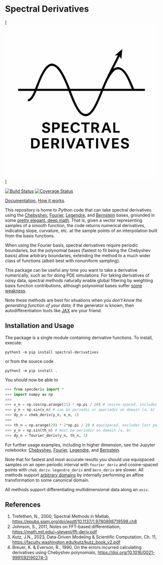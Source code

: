 # Spectral Derivatives
[![logo](logo.png)]

[![Build Status](https://github.com/pavelkomarov/spectral-derivatives/actions/workflows/build.yml/badge.svg)](https://github.com/pavelkomarov/spectral-derivatives/actions)
[![Coverage Status](https://coveralls.io/repos/github/pavelkomarov/spectral-derivatives/badge.svg?branch=main)](https://coveralls.io/github/pavelkomarov/spectral-derivatives?branch=main)

[Documentation](https://pavelkomarov.com/spectral-derivatives/specderiv.html), [How it works](https://pavelkomarov.com/spectral-derivatives/math.pdf).

This repository is home to Python code that can take spectral derivatives using the [Chebyshev](https://en.wikipedia.org/wiki/Chebyshev_polynomials), [Fourier](https://mathworld.wolfram.com/FourierSeries.html), [Legendre](https://en.wikipedia.org/wiki/Legendre_polynomials), and [Bernstein](https://en.wikipedia.org/wiki/Bernstein_polynomial) bases, grounded in some [pretty elegant, deep math](https://pavelkomarov.com/spectral-derivatives/math.pdf). That is, given a vector representing samples of a smooth function, the code returns numerical derivatives, indicating slope, curvature, etc. at the sample points of an interpolation built from the basis functions.

When using the Fourier basis, spectral derivatives require periodic boundaries, but the polynomial bases (fastest to fit being the Chebyshev basis) allow arbitrary boundaries, extending the method to a much wider class of functions (albeit best with nonuniform sampling).

This package can be useful any time you want to take a derivative numerically, such as for doing PDE simulations. For taking derivatives of noisy data, spectral methods naturally enable global filtering by weighting basis function contributions, although polynomial bases suffer [some weakness](https://github.com/pavelkomarov/spectral-derivatives/blob/main/notebooks/filtering_noise.ipynb).

Note these methods are best for situations when you *don't know the generating function of your data*; if the generator is known, then autodifferentiation tools like [JAX](https://jax.readthedocs.io/en/latest/quickstart.html) are your friend.

## Installation and Usage
The package is a single module containing derivative functions. To install, execute:
```shell
python3 -m pip install spectral-derivatives
```
or from the source code
```shell
python3 -m pip install .
```
You should now be able to
```python
>>> from specderiv import *
>>> import numpy as np
>>>
>>> x_n = np.cos(np.arange(21) * np.pi / 20) # cosine-spaced, includes last point
>>> y_n = np.sin(x_n) # can be periodic or aperiodic on domain [a, b]
>>> dy_n = cheb_deriv(y_n, x_n, 1)
>>>
>>> th_n = np.arange(20) * 2*np.pi / 20 # equispaced, excludes last point
>>> y_n = np.sin(th_n) # must be periodic on domain [a, b)
>>> dy_n = fourier_deriv(y_n, th_n, 1)
```
For further usage examples, including in higher dimension, see the Jupyter notebooks: [Chebyshev](https://github.com/pavelkomarov/spectral-derivatives/blob/main/notebooks/chebyshev.ipynb), [Fourier](https://github.com/pavelkomarov/spectral-derivatives/blob/main/notebooks/fourier.ipynb), [Legendre](https://github.com/pavelkomarov/spectral-derivatives/blob/main/notebooks/legendre.ipynb), and [Bernstein](https://github.com/pavelkomarov/spectral-derivatives/blob/main/notebooks/bernstein.ipynb).

Note that for fastest and most accurate results you should use equispaced samples on an open periodic interval with `fourier_deriv` and cosine-spaced points with `cheb_deriv`. `legendre_deriv` and `bern_deriv` are slower. All methods support [arbitrary domains](https://github.com/pavelkomarov/spectral-derivatives/blob/main/notebooks/arbitrary_domains.ipynb) by internally performing an affine transformation to some canonical domain.

All methods support differentiating multidimensional data along an `axis`.

## References

1. Trefethen, N., 2000, Spectral Methods in Matlab, https://epubs.siam.org/doi/epdf/10.1137/1.9780898719598.ch8
2. Johnson, S., 2011, Notes on FFT-based differentiation, https://math.mit.edu/~stevenj/fft-deriv.pdf
3. Kutz, J.N., 2023, Data-Driven Modeling & Scientific Computation, Ch. 11, https://faculty.washington.edu/kutz/kutz_book_v2.pdf
4. Breuer, K. & Everson, R., 1990, On the errors incurred calculating derivatives using Chebyshev polynomials,
https://doi.org/10.1016/0021-9991(92)90274-3
